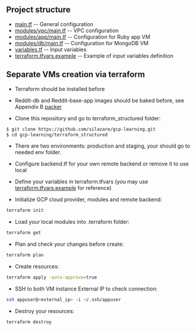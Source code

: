 ## Project structure

 * [main.tf](./main.tf) -- General configuration
 * [modules/vpc/main.tf](./modules/vpc/main.tf) -- VPC configuration
 * [modules/app/main.tf](./modules/app/main.tf) -- Configuration for Ruby app VM
 * [modules/db/main.tf](./modules/db/main.tf) -- Configuration for MongoDB VM
 * [variables.tf](./variables.tf) -- Input variables
 * [terraform.tfvars.example](./terraform.tfvars.example) -- Example of input variables definition

## Separate VMs creation via terraform

- Terraform should be installed before
- Reddit-db and Reddit-base-app images should be baked before, see Appendix B [packer](https://github.com/silazare/gcp-learning/tree/master/packer#appendix-b-create-separate-images-for-terraform-with-structured-resources)

- Clone this repository and go to terraform_structured folder:
```sh
$ git clone https://github.com/silazare/gcp-learning.git
$ cd gcp-learning/terraform_structured
```

- There are two environments: production and staging, your should go to needed env folder.

- Configure backend.tf for your own remote backend or remove it to use local

- Define your variables in terraform.tfvars (you may use [terraform.tfvars.example](./terraform.tfvars.example) for reference)

- Initialize GCP cloud provider, modules and remote backend:
```sh
terraform init
```

- Load your local modules into .terraform folder:
```sh
terraform get
```

- Plan and check your changes before create:
```sh
terraform plan
```

- Create resources:
```sh
terraform apply -auto-approve=true
```

- SSH to both VM instance External IP to check connection:
```sh
ssh appuser@<external_ip> -i ~/.ssh/appuser
```

- Destroy your resources:
```sh
terraform destroy
```
